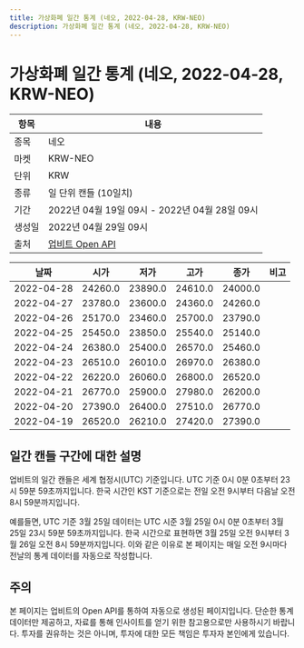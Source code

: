 ```yaml
---
title: 가상화폐 일간 통계 (네오, 2022-04-28, KRW-NEO)
description: 가상화폐 일간 통계 (네오, 2022-04-28, KRW-NEO)
---
```



가상화폐 일간 통계 (네오, 2022-04-28, KRW-NEO)
===

|항목|내용|
|--|--|
|종목|네오|
|마켓|KRW-NEO|
|단위|KRW|
|종류|일 단위 캔들 (10일치)|
|기간|2022년 04월 19일 09시 - 2022년 04월 28일 09시|
|생성일|2022년 04월 29일 09시|
|출처|[업비트 Open API](https://docs.upbit.com)|


|날짜|시가|저가|고가|종가|비고|
|--|--|--|--|--|--|
|2022-04-28|24260.0|23890.0|24610.0|24000.0|    |
|2022-04-27|23780.0|23600.0|24360.0|24260.0|    |
|2022-04-26|25170.0|23460.0|25700.0|23790.0|    |
|2022-04-25|25450.0|23850.0|25540.0|25140.0|    |
|2022-04-24|26380.0|25400.0|26570.0|25460.0|    |
|2022-04-23|26510.0|26010.0|26970.0|26380.0|    |
|2022-04-22|26220.0|26060.0|26800.0|26520.0|    |
|2022-04-21|26770.0|25900.0|27980.0|26200.0|    |
|2022-04-20|27390.0|26400.0|27510.0|26770.0|    |
|2022-04-19|26520.0|26210.0|27420.0|27390.0|    |


일간 캔들 구간에 대한 설명
---


업비트의 일간 캔들은 세계 협정시(UTC) 기준입니다. 
UTC 기준 0시 0분 0초부터 23시 59분 59초까지입니다. 
한국 시간인 KST 기준으로는 전일 오전 9시부터 다음날 오전 8시 59분까지입니다. 


예를들면, UTC 기준 3월 25일 데이터는 UTC 시준 3월 25일 0시 0분 0초부터 3월 25일 23시 59분 59초까지입니다. 
한국 시간으로 표현하면 3월 25일 오전 9시부터 3월 26일 오전 8시 59분까지입니다. 
이와 같은 이유로 본 페이지는 매일 오전 9시마다 전날의 통계 데이터를 자동으로 작성합니다. 


주의
---


본 페이지는 업비트의 Open API를 통하여 자동으로 생성된 페이지입니다. 
단순한 통계 데이터만 제공하고, 자료를 통해 인사이트를 얻기 위한 참고용으로만 사용하시기 바랍니다. 
투자를 권유하는 것은 아니며, 투자에 대한 모든 책임은 투자자 본인에게 있습니다. 
